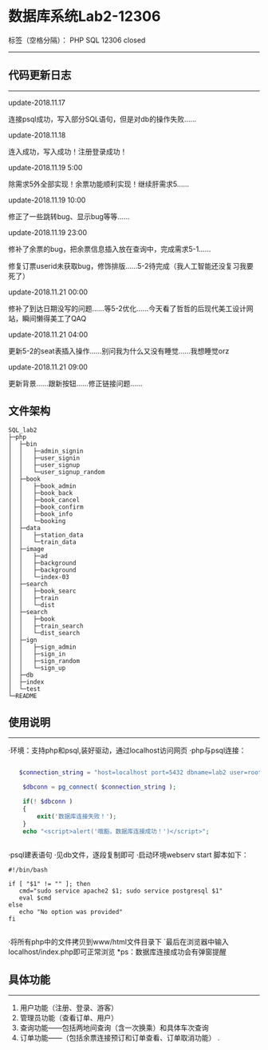 # 数据库系统Lab2-12306

标签（空格分隔）： PHP SQL 12306 closed

---

## 代码更新日志


----------


update-2018.11.17

连接psql成功，写入部分SQL语句，但是对db的操作失败……


update-2018.11.18

连入成功，写入成功！注册登录成功！


update-2018.11.19 5:00

除需求5外全部实现！余票功能顺利实现！继续肝需求5……

update-2018.11.19 10:00

修正了一些跳转bug、显示bug等等……

update-2018.11.19 23:00

修补了余票的bug，把余票信息插入放在查询中，完成需求5-1……

修复订票userid未获取bug，修饰排版……5-2待完成（我人工智能还没复习我要死了）

update-2018.11.21 00:00

修补了到达日期没写的问题……等5-2优化……今天看了哲哲的后现代美工设计网站，瞬间懒得美工了QAQ

update-2018.11.21 04:00

更新5-2的seat表插入操作……别问我为什么又没有睡觉……我想睡觉orz

update-2018.11.21 09:00

更新背景……跟新按钮……修正链接问题……

## 文件架构
```
SQL_lab2
├─php
│  ├─bin
│  │   ├─admin_signin
│  │   ├─user_signin
│  │   ├─user_signup
│  │   └─user_signup_random
│  ├─book
│  │   ├─book_admin
│  │   ├─book_back
│  │   ├─book_cancel
│  │   ├─book_confirm
│  │   ├─book_info
│  │   └─booking
│  ├─data
│  │   ├─station_data
│  │   └─train_data
│  ├─image
│  │   ├─ad
│  │   ├─background
│  │   ├─background
│  │   └─index-03
│  ├─search
│  │   ├─book_searc
│  │   ├─train
│  │   └─dist
│  ├─search
│  │   ├─book
│  │   ├─train_search
│  │   └─dist_search
│  ├─ign
│  │   ├─sign_admin
│  │   ├─sign_in
│  │   ├─sign_random
│  │   └─sign_up
│  ├─db
│  ├─index
│  └─test
└─README

```

## 使用说明


----------


·环境：支持php和psql,装好驱动，通过localhost访问网页
·php与psql连接：

```php

   $connection_string = "host=localhost port=5432 dbname=lab2 user=root password=111111";

    $dbconn = pg_connect( $connection_string );

    if(! $dbconn )
    {
        exit('数据库连接失败！');
    }
    echo "<script>alert('哦豁，数据库连接成功！')</script>";
    
```

·psql建表语句
·见db文件，逐段复制即可
·启动环境webserv start
脚本如下：

```shell
#!/bin/bash

if [ "$1" != "" ]; then
   cmd="sudo service apache2 $1; sudo service postgresql $1"
   eval $cmd
else
   echo "No option was provided"
fi


```
·将所有php中的文件拷贝到www/html文件目录下
`最后在浏览器中输入localhost/index.php即可正常浏览
*ps：数据库连接成功会有弹窗提醒


## 具体功能


----------


1. 用户功能（注册、登录、游客）
2. 管理员功能（查看订单、用户）
3. 查询功能——包括两地间查询（含一次换乘）和具体车次查询
4. 订单功能——（包括余票连接预订和订单查看、订单取消功能）
.






